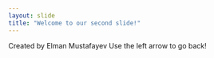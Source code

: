 ```yaml
---
layout: slide
title: "Welcome to our second slide!"
---
```

Created by Elman Mustafayev
Use the left arrow to go back!

